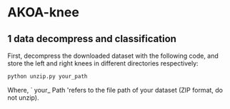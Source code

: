 # AKOA-knee
## 1 data decompress and classification

First, decompress the downloaded dataset with the following code, and store the left and right knees in different directories respectively:

```sh
python unzip.py your_path
```

Where, ` your_ Path 'refers to the file path of your dataset (ZIP format, do not unzip).
